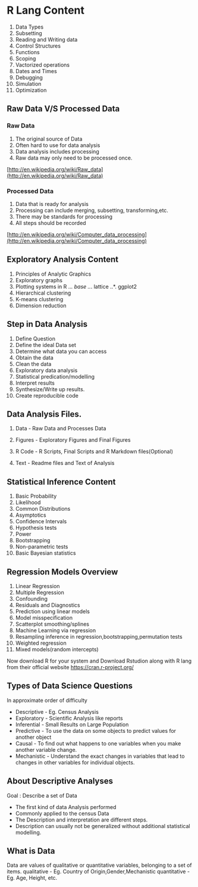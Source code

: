 # R Lang Content

1. Data Types
2. Subsetting
3. Reading and Writing data
4. Control Structures
5. Functions
6. Scoping
7. Vactorized operations
8. Dates and Times
9. Debugging
10. Simulation
11. Optimization


## Raw Data V/S Processed Data

### Raw Data

1. The original source of Data
2. Often hard to use for data analysis
3. Data analysis includes processing
4. Raw data may only need to be processed once.

[http://en.wikipedia.org/wiki/Raw_data](http://en.wikipedia.org/wiki/Raw_data)

### Processed Data

1. Data that is ready for analysis
2. Processing can include merging, subsetting, transforming,etc.
3. There may be standards for processing
4. All steps should be recorded

[http://en.wikipedia.org/wiki/Computer_data_processing](http://en.wikipedia.org/wiki/Computer_data_processing)


## Exploratory Analysis Content
1. Principles of Analytic Graphics
2. Exploratory graphs
3. Plotting systems in R
..*. base
..*. lattice
..*. ggplot2
4. Hierarchical clustering
5. K-means clustering
6. Dimension reduction

## Step in Data Analysis
1. Define Question
2. Define the ideal Data set
3. Determine what data you can access
4. Obtain the data
5. Clean the data
6. Exploratory data analysis
7. Statistical predication/modelling
8. Interpret results
9. Synthesize/Write up results.
10. Create reproducible code

## Data Analysis Files.

1. Data - Raw Data and Processes Data

2. Figures - Exploratory Figures and Final Figures

3. R Code - R Scripts, Final Scripts and R Markdown files(Optional)

4. Text - Readme files and Text of Analysis


## Statistical Inference Content
1. Basic Probability
2. Likelihood
3. Common Distributions
4. Asymptotics
5. Confidence Intervals
6. Hypothesis tests
7. Power
8. Bootstrapping
9. Non-parametric tests
10. Basic Bayesian statistics


## Regression Models Overview

1. Linear Regression
2. Multiple Regression
3. Confounding
4. Residuals and Diagnostics
5. Prediction using linear models
6. Model misspecification
7. Scatterplot smoothing/splines
8. Machine Learning via regression
9. Resampling inference in regression,bootstrapping,permutation tests
10. Weighted regression
11. Mixed models(random intercepts)


Now download R for your system and Download Rstudion along with R lang from their official website https://cran.r-project.org/

## Types of Data Science Questions

In approximate order of difficulty

* Descriptive - Eg. Census Analysis
* Exploratory - Scientific Analysis like reports
* Inferential - Small Results on Large Population
* Predictive - To use the data on some objects to predict values for another object
* Causal - To find out what happens to one variables when you make another variable change.
* Mechanistic - Understand the exact changes in variables that lead to changes in other variables for individual objects.


## About Descriptive Analyses

Goal : Describe a set of Data

* The first kind of data Analysis performed
* Commonly applied to the census Data
* The Description and interpretation are different steps.
* Description can usually not be generalized without additional statistical modelling.


## What is Data

Data are values of qualitative or quantitative variables, belonging to a set of items.
qualitative - Eg. Country of Origin,Gender,Mechanistic
quantitative - Eg. Age, Height, etc.
